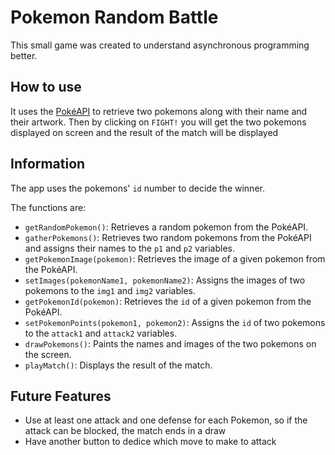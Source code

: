 # Pokemon Random Battle

This small game was created to understand asynchronous programming better.

## How to use

It uses the [PokéAPI](https://pokeapi.co/) to retrieve two pokemons along with their name and their artwork. Then by clicking on `FIGHT!` you will get the two pokemons displayed on screen and the result of the match will be displayed

## Information

The app uses the pokemons' `id` number to decide the winner.

The functions are:

- `getRandomPokemon()`: Retrieves a random pokemon from the PokéAPI.
- `gatherPokemons()`: Retrieves two random pokemons from the PokéAPI and assigns their names to the `p1` and `p2` variables.
- `getPokemonImage(pokemon)`: Retrieves the image of a given pokemon from the PokéAPI.
- `setImages(pokemonName1, pokemonName2)`: Assigns the images of two pokemons to the `img1` and `img2` variables.
- `getPokemonId(pokemon)`: Retrieves the `id` of a given pokemon from the PokéAPI.
- `setPokemonPoints(pokemon1, pokemon2)`: Assigns the `id` of two pokemons to the `attack1` and `attack2` variables.
- `drawPokemons()`: Paints the names and images of the two pokemons on the screen.
- `playMatch()`: Displays the result of the match.

## Future Features

<ul>
<li>Use at least one attack and one defense for each Pokemon, so if the attack can be blocked, the match ends in a draw</li>
<li>Have another button to dedice which move to make to attack</li>
</ul>